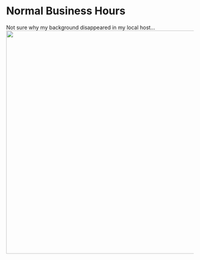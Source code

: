 # Normal Business Hours
Not sure why my background disappeared in my local host...
<img src="https://github.com/pluzinc/06-assignment/assets/132268195/bac5ffb0-d659-4400-a312-dee7dcf90863" height="600"/>